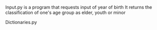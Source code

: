 
Input.py is a program that requests input of year of birth
It returns the classification of one's age group as elder, youth or minor

Dictionaries.py